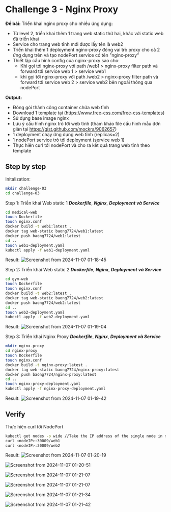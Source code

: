 # Challenge 3 - Nginx Proxy

**Đề bài:** Triển khai nginx proxy cho nhiều ứng dụng:   
- Từ level 2, triển khai thêm 1 trang web static thứ hai, khác với static web đã triển khai  
- Service cho trang web tĩnh mới được lấy tên là web2
- Triển khai thêm 1 deployment nginx-proxy đóng vai trò proxy cho cả 2 ứng dụng trên và tạo nodePort service có tên "nginx-proxy“
- Thiết lập cấu hình config của nginx-proxy sao cho:
    + Khi gọi tới nginx-proxy với path /web1 > nginx-proxy filter path và forward tới service web 1 > service web1 
    + khi gọi tới nginx-proxy với path /web2 > nginx-proxy filter path và forward tới service web 2 > service web2 bên ngoài thông qua nodePort    

**Output:**   
- Đóng gói thành công container chứa web tĩnh  
- Download 1 template tại (https://www.free-css.com/free-css-templates)   
- Sử dụng base image nginx  
- Lưu ý cấu hình nginx trỏ tới web tĩnh (tham khảo file cấu hình mẫu đơn giản tại https://gist.github.com/mockra/9062657)  
- 1 deployment chạy ứng dụng web tĩnh (replicas=2)  
- 1 nodePort service trỏ tới deployment (service web 1) 
- Thực hiên curl tới nodePort và cho ra kết quả trang web tĩnh theo template

## Step by step

Initalization:
 
```bash
mkdir challenge-03
cd challenge-03
```

Step 1: Triển khai Web static 1 ***Dockerfile***, ***Nginx***, ***Deployment và Service***

```bash
cd medical-web
touch Dockerfile
touch nginx.conf
docker build -t web1:latest .
docker tag web-static baong7724/web1:latest
docker push baong7724/web1:latest
cd .. 
touch web1-deployment.yaml
kubectl apply -f web1-deployment.yaml
```
Result: ![Screenshot from 2024-11-07 01-18-45](https://github.com/baong7724/Viettel-Cloud-Challenge/blob/main/Challenge3_NginxProxy/Result/Screenshot%20from%202024-11-07%2001-18-45.png?raw=true)

Step 2: Triển khai Web static 2 ***Dockerfile***, ***Nginx***, ***Deployment và Service***

```bash
cd gym-web
touch Dockerfile
touch nginx.conf
docker build -t web2:latest .
docker tag web-static baong7724/web2:latest
docker push baong7724/web2:latest
cd .. 
touch web2-deployment.yaml
kubectl apply -f web2-deployment.yaml
```

Result: ![Screenshot from 2024-11-07 01-19-04](https://github.com/baong7724/Viettel-Cloud-Challenge/blob/main/Challenge3_NginxProxy/Result/Screenshot%20from%202024-11-07%2001-19-04.png?raw=true)


Step 3: Triển khai Nginx Proxy ***Dockerfile***, ***Nginx***, ***Deployment và Service***

```bash
mkdir nginx-proxy
cd nginx-proxy
touch Dockerfile
touch nginx.conf
docker build -t nginx-proxy:latest .
docker tag web-static baong7724/nginx-proxy:latest
docker push baong7724/nginx-proxy:latest
cd .. 
touch nginx-proxy-deployment.yaml
kubectl apply -f nginx-proxy-deployment.yaml
```

Result: ![Screenshot from 2024-11-07 01-19-42](https://github.com/baong7724/Viettel-Cloud-Challenge/blob/main/Challenge3_NginxProxy/Result/Screenshot%20from%202024-11-07%2001-19-42.png?raw=true)

## Verify

Thực hiện curl tới NodePort
 
```bash
kubectl get nodes -o wide //Take the IP address of the single node in minikube
curl <nodeIP>:30009/web1
curl <nodeIP>:30009/web2

```
Result: ![Screenshot from 2024-11-07 01-20-19](https://github.com/baong7724/Viettel-Cloud-Challenge/blob/main/Challenge3_NginxProxy/Result/Screenshot%20from%202024-11-07%2001-20-19.png?raw=true)

![Screenshot from 2024-11-07 01-20-51](https://github.com/baong7724/Viettel-Cloud-Challenge/blob/main/Challenge3_NginxProxy/Result/Screenshot%20from%202024-11-07%2001-20-51.png?raw=true)

![Screenshot from 2024-11-07 01-21-07](https://github.com/baong7724/Viettel-Cloud-Challenge/blob/main/Challenge3_NginxProxy/Result/Screenshot%20from%202024-11-07%2001-21-07.png?raw=true)

![Screenshot from 2024-11-07 01-21-07](https://github.com/baong7724/Viettel-Cloud-Challenge/blob/main/Challenge3_NginxProxy/Result/Screenshot%20from%202024-11-07%2001-21-07.png?raw=true)

![Screenshot from 2024-11-07 01-21-34](https://github.com/baong7724/Viettel-Cloud-Challenge/blob/main/Challenge3_NginxProxy/Result/Screenshot%20from%202024-11-07%2001-21-34.png?raw=true)

![Screenshot from 2024-11-07 01-21-42](https://github.com/baong7724/Viettel-Cloud-Challenge/blob/main/Challenge3_NginxProxy/Result/Screenshot%20from%202024-11-07%2001-21-42.png?raw=true)


